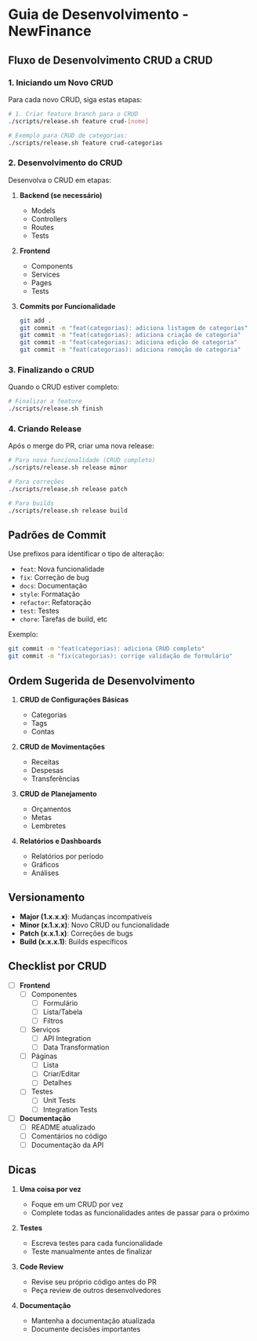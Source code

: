 # Guia de Desenvolvimento - NewFinance

## Fluxo de Desenvolvimento CRUD a CRUD

### 1. Iniciando um Novo CRUD

Para cada novo CRUD, siga estas etapas:

```bash
# 1. Criar feature branch para o CRUD
./scripts/release.sh feature crud-[nome]

# Exemplo para CRUD de categorias:
./scripts/release.sh feature crud-categorias
```

### 2. Desenvolvimento do CRUD

Desenvolva o CRUD em etapas:

1. **Backend (se necessário)**
   - Models
   - Controllers
   - Routes
   - Tests

2. **Frontend**
   - Components
   - Services
   - Pages
   - Tests

3. **Commits por Funcionalidade**
   ```bash
   git add .
   git commit -m "feat(categorias): adiciona listagem de categorias"
   git commit -m "feat(categorias): adiciona criação de categoria"
   git commit -m "feat(categorias): adiciona edição de categoria"
   git commit -m "feat(categorias): adiciona remoção de categoria"
   ```

### 3. Finalizando o CRUD

Quando o CRUD estiver completo:

```bash
# Finalizar a feature
./scripts/release.sh finish
```

### 4. Criando Release

Após o merge do PR, criar uma nova release:

```bash
# Para nova funcionalidade (CRUD completo)
./scripts/release.sh release minor

# Para correções
./scripts/release.sh release patch

# Para builds
./scripts/release.sh release build
```

## Padrões de Commit

Use prefixos para identificar o tipo de alteração:

- `feat`: Nova funcionalidade
- `fix`: Correção de bug
- `docs`: Documentação
- `style`: Formatação
- `refactor`: Refatoração
- `test`: Testes
- `chore`: Tarefas de build, etc

Exemplo:
```bash
git commit -m "feat(categorias): adiciona CRUD completo"
git commit -m "fix(categorias): corrige validação de formulário"
```

## Ordem Sugerida de Desenvolvimento

1. **CRUD de Configurações Básicas**
   - Categorias
   - Tags
   - Contas

2. **CRUD de Movimentações**
   - Receitas
   - Despesas
   - Transferências

3. **CRUD de Planejamento**
   - Orçamentos
   - Metas
   - Lembretes

4. **Relatórios e Dashboards**
   - Relatórios por período
   - Gráficos
   - Análises

## Versionamento

- **Major (1.x.x.x)**: Mudanças incompatíveis
- **Minor (x.1.x.x)**: Novo CRUD ou funcionalidade
- **Patch (x.x.1.x)**: Correções de bugs
- **Build (x.x.x.1)**: Builds específicos

## Checklist por CRUD

- [ ] **Frontend**
  - [ ] Componentes
    - [ ] Formulário
    - [ ] Lista/Tabela
    - [ ] Filtros
  - [ ] Serviços
    - [ ] API Integration
    - [ ] Data Transformation
  - [ ] Páginas
    - [ ] Lista
    - [ ] Criar/Editar
    - [ ] Detalhes
  - [ ] Testes
    - [ ] Unit Tests
    - [ ] Integration Tests

- [ ] **Documentação**
  - [ ] README atualizado
  - [ ] Comentários no código
  - [ ] Documentação da API

## Dicas

1. **Uma coisa por vez**
   - Foque em um CRUD por vez
   - Complete todas as funcionalidades antes de passar para o próximo

2. **Testes**
   - Escreva testes para cada funcionalidade
   - Teste manualmente antes de finalizar

3. **Code Review**
   - Revise seu próprio código antes do PR
   - Peça review de outros desenvolvedores

4. **Documentação**
   - Mantenha a documentação atualizada
   - Documente decisões importantes
